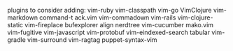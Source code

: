 plugins to consider adding:
vim-ruby
vim-classpath
vim-go
VimClojure
vim-markdown
command-t
ack.vim
vim-commadown
vim-rails
vim-clojure-static
vim-fireplace
bufexplorer
align
nerdtree
vim-cucumber
mako.vim
vim-fugitive
vim-javascript
vim-protobuf
vim-eindexed-search
tabular
vim-gradle
vim-surround
vim-ragtag
puppet-syntax-vim
